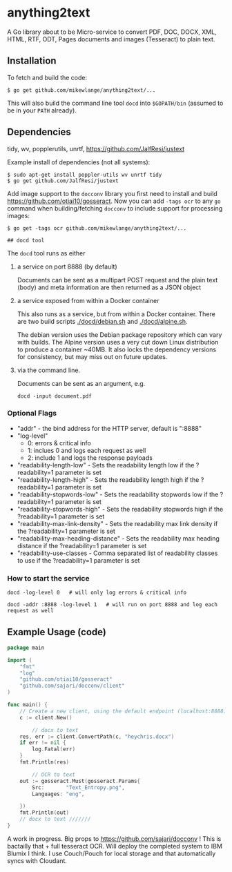 # anything2text

A Go library about to be Micro-service to convert PDF, DOC, DOCX, XML, HTML, RTF, ODT, Pages documents and images (Tesseract) to plain text.

## Installation

To fetch and build the code:

    $ go get github.com/mikewlange/anything2text/...

This will also build the command line tool `docd` into `$GOPATH/bin` (assumed to be in your `PATH` already).

## Dependencies
tidy, wv, popplerutils, unrtf, https://github.com/JalfResi/justext

Example install of dependencies (not all systems):

    $ sudo apt-get install poppler-utils wv unrtf tidy
    $ go get github.com/JalfResi/justext

Add image support to the `docconv` library you first need to install and build https://github.com/otiai10/gosseract.  Now you can add `-tags ocr` to any `go` command when building/fetching `docconv` to include support for processing images:

    $ go get -tags ocr github.com/mikewlange/anything2text/...
    
    ## docd tool

The `docd` tool runs as either

1. a service on port 8888 (by default)

   Documents can be sent as a multipart POST request and the plain text (body) and meta information are then returned as a JSON object

2. a service exposed from within a Docker container

   This also runs as a service, but from within a Docker container. There are two build scripts [./docd/debian.sh](./docd/debian.sh) and [./docd/alpine.sh](./docd/alpine.sh). 

   The debian version uses the Debian package repository which can vary with builds. The Alpine version uses a very cut down Linux distribution to produce a container ~40MB. It also locks the dependency versions for consistency, but may miss out on future updates.

3. via the command line.

   Documents can be sent as an argument, e.g.

   ```docd -input document.pdf```

### Optional Flags
 - "addr" - the bind address for the HTTP server, default is ":8888"
 - "log-level"
    - 0: errors & critical info
    - 1: inclues 0 and logs each request as well
    - 2: include 1 and logs the response payloads
 - "readability-length-low" - Sets the readability length low if the ?readability=1 parameter is set
 - "readability-length-high" - Sets the readability length high if the ?readability=1 parameter is set
 - "readability-stopwords-low" - Sets the readability stopwords low if the ?readability=1 parameter is set
 - "readability-stopwords-high" - Sets the readability stopwords high if the ?readability=1 parameter is set
 - "readability-max-link-density" - Sets the readability max link density if the ?readability=1 parameter is set
 - "readability-max-heading-distance" - Sets the readability max heading distance if the ?readability=1 parameter is set
 - "readability-use-classes - Comma separated list of readability classes to use if the ?readability=1 parameter is set

### How to start the service
```docd -log-level 0   # will only log errors & critical info ```

```docd -addr :8888 -log-level 1   # will run on port 8888 and log each request as well ```

## Example Usage (code)

```go
package main

import (
	"fmt"
	"log"
	"github.com/otiai10/gosseract"
	"github.com/sajari/docconv/client"
)

func main() {
	// Create a new client, using the default endpoint (localhost:8888)
	c := client.New()

        // docx to text 
	res, err := client.ConvertPath(c, "heychris.docx")
	if err != nil {
		log.Fatal(err)
	}
	fmt.Println(res)

        // OCR to text 
	out := gosseract.Must(gosseract.Params{
		Src:       "Text_Entropy.png",
		Languages: "eng",

	})
	fmt.Println(out)
    // docx to text ///////
}
```


A work in progress. Big props to https://github.com/sajari/docconv ! This is bactailly that + full tesseract OCR. Will deploy the completed system to IBM Blumix I think. I use Couch/Pouch for local storage and that automatically syncs with Cloudant. 
